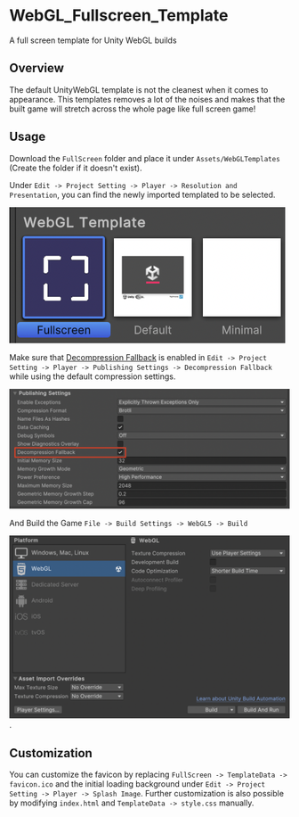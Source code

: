 # WebGL_Fullscreen_Template
 A full screen template for Unity WebGL builds

 ## Overview

 The default UnityWebGL template is not the cleanest when it comes to appearance.
 This templates removes a lot of the noises and makes that the built game will stretch across the whole page like full screen game!

  ## Usage

  Download the `FullScreen` folder and place it under `Assets/WebGLTemplates` (Create the folder if it doesn't exist).

  Under `Edit -> Project Setting -> Player -> Resolution and Presentation`, you can find the newly imported templated to be selected.

  ![](https://github.com/ZhengYiHu/WebGL_Fullscreen_Template/blob/main/~ReadMeMedia/SelectTemplate.png)

  Make sure that [Decompression Fallback](https://docs.unity3d.com/Manual/webgl-deploying.html) is enabled in `Edit -> Project Setting -> Player -> Publishing Settings -> Decompression Fallback` while using the default compression settings.
  
  ![](https://github.com/ZhengYiHu/WebGL_Fullscreen_Template/blob/main/~ReadMeMedia/PublishingSettings.png)

  And Build the Game `File -> Build Settings -> WebGL5 -> Build`
  
  ![](https://github.com/ZhengYiHu/WebGL_Fullscreen_Template/blob/main/~ReadMeMedia/BuildSettings.png).

  ## Customization

  You can customize the favicon by replacing `FullScreen -> TemplateData -> favicon.ico` and the initial loading background under `Edit -> Project Setting -> Player -> Splash Image`.
  Further customization is also possible by modifying `index.html` and `TemplateData -> style.css` manually.